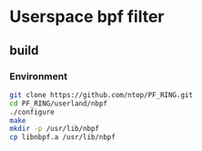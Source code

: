 # Userspace bpf filter

## build

### Environment
```bash
git clone https://github.com/ntop/PF_RING.git
cd PF_RING/userland/nbpf
./configure
make
mkdir -p /usr/lib/nbpf
cp libnbpf.a /usr/lib/nbpf
```
